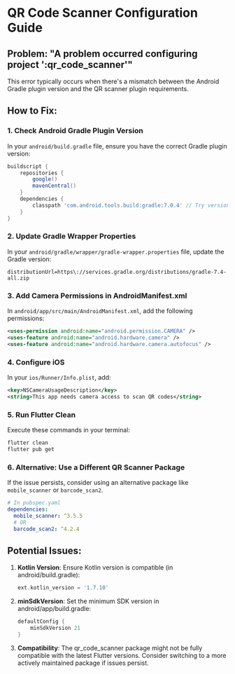 # QR Code Scanner Configuration Guide

## Problem: "A problem occurred configuring project ':qr_code_scanner'"

This error typically occurs when there's a mismatch between the Android Gradle plugin version and the QR scanner plugin requirements.

## How to Fix:

### 1. Check Android Gradle Plugin Version

In your `android/build.gradle` file, ensure you have the correct Gradle plugin version:

```gradle
buildscript {
    repositories {
        google()
        mavenCentral()
    }
    dependencies {
        classpath 'com.android.tools.build:gradle:7.0.4' // Try version 7.0.4 or 4.2.2
    }
}
```

### 2. Update Gradle Wrapper Properties

In your `android/gradle/wrapper/gradle-wrapper.properties` file, update the Gradle version:

```properties
distributionUrl=https\://services.gradle.org/distributions/gradle-7.4-all.zip
```

### 3. Add Camera Permissions in AndroidManifest.xml

In `android/app/src/main/AndroidManifest.xml`, add the following permissions:

```xml
<uses-permission android:name="android.permission.CAMERA" />
<uses-feature android:name="android.hardware.camera" />
<uses-feature android:name="android.hardware.camera.autofocus" />
```

### 4. Configure iOS

In your `ios/Runner/Info.plist`, add:

```xml
<key>NSCameraUsageDescription</key>
<string>This app needs camera access to scan QR codes</string>
```

### 5. Run Flutter Clean

Execute these commands in your terminal:

```bash
flutter clean
flutter pub get
```

### 6. Alternative: Use a Different QR Scanner Package

If the issue persists, consider using an alternative package like `mobile_scanner` or `barcode_scan2`.

```yaml
# In pubspec.yaml
dependencies:
  mobile_scanner: ^3.5.5
  # OR
  barcode_scan2: ^4.2.4
```

## Potential Issues:

1. **Kotlin Version**: Ensure Kotlin version is compatible (in android/build.gradle):
   ```gradle
   ext.kotlin_version = '1.7.10'
   ```

2. **minSdkVersion**: Set the minimum SDK version in android/app/build.gradle:
   ```gradle
   defaultConfig {
       minSdkVersion 21
   }
   ```

3. **Compatibility**: The qr_code_scanner package might not be fully compatible with the latest Flutter versions. Consider switching to a more actively maintained package if issues persist. 